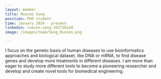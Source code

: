 ```yaml
---
layout: member
title: Ruocen Song
position: PhD student
time: January 2024 - present
linkedin: ruocen-song-3437262a9
image: /images/team/Song_Ruocen.png

---
```


I focus on the genetic basis of human diseases to use bioinformatics approaches and biological dataset, like DNA or mRNA, to find disease genes and develop more treatments in different diseases. I am more than eager to study more different tools to become a pioneering researcher and develop and create novel tools for biomedical engineering.
